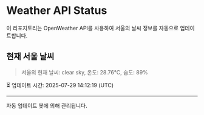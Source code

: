
# Weather API Status

이 리포지토리는 OpenWeather API를 사용하여 서울의 날씨 정보를 자동으로 업데이트합니다.

## 현재 서울 날씨
> 서울의 현재 날씨: clear sky, 온도: 28.76°C, 습도: 89%

⏳ 업데이트 시간: 2025-07-29 14:12:19 (UTC)

---
자동 업데이트 봇에 의해 관리됩니다.
